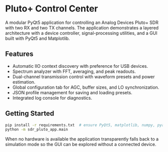 # Pluto+ Control Center

A modular PyQt5 application for controlling an Analog Devices Pluto+ SDR with two RX and two TX channels. The application demonstrates a layered architecture with a device controller, signal-processing utilities, and a GUI built with PyQt5 and Matplotlib.

## Features

- Automatic IIO context discovery with preference for USB devices.
- Spectrum analyzer with FFT, averaging, and peak readouts.
- Dual-channel transmission control with waveform presets and power estimation.
- Global configuration tab for AGC, buffer sizes, and LO synchronization.
- JSON profile management for saving and loading presets.
- Integrated log console for diagnostics.

## Getting Started

```bash
pip install -r requirements.txt  # ensure PyQt5, matplotlib, numpy, pyadi-iio
python -m sdr_pluto_app.main
```

When no hardware is available the application transparently falls back to a simulation mode so the GUI can be explored without a connected device.
